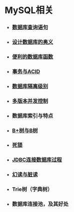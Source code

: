 # MySQL相关

* ### [数据库查询语句](/MySQL/数据库基本查询语句.md)
* ### [设计数据库的奥义](/MySQL/设计数据库的奥义.md)
* ### [便利的数据库函数](/MySQL/便利的数据库函数.md)
* ### [事务与ACID](/MySQL/事务与ACID.md)
* ### [数据库隔离级别](/MySQL/数据库隔离级别.md)
* ### [多版本并发控制](/MySQL/多版本并发控制.md)
* ### 数据库索引与特点
* ### [B+树与B树](/MySQL/B+树与B树.md)
* ### [死锁](/MySQL/死锁.md)

* ### [JDBC连接数据库过程](/MySQL/JDBC连接数据库过程.md)
* ### [幻读与脏读](/MySQL/幻读与脏读.md)
* ### Trie树（字典树）
* ### 数据库连接池，及其好处



